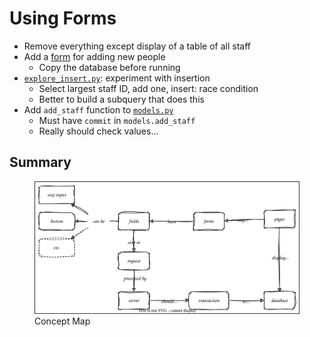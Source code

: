 # Using Forms

-   Remove everything except display of a table of all staff
-   Add a [form](g:form) for adding new people
    -   Copy the database before running
-   [`explore_insert.py`](./explore_insert.py): experiment with insertion
    -   Select largest staff ID, add one, insert: race condition
    -   Better to build a subquery that does this
-   Add `add_staff` function to [`models.py`](./models.py)
    -   Must have `commit` in `models.add_staff`
    -   Really should check values…

## Summary

<figure id="forms-concept-map">
  <img src="./forms_concept_map.svg" alt="concept map of HTML forms">
  <figcaption>Concept Map</figcaption>
</figure>
